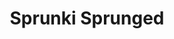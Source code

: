 ---
slug: sprunki-sprunged-2711
title: Sprunki Sprunged
description: "Sprunki Sprunged is an exciting online game. Play for free directly in your browser!"
icon: /images/popular_mods/Sprunki Sprunged.png
url: https://wowtbc.net/sprunkin/sprunged/index.html
previewImage: /images/popular_mods/Sprunki Sprunged.png
type: popular mods

# SEO配置
seo:
  title: "Sprunki Sprunged - Play Free Online Game | Fun Browser Games"
  description: "Sprunki Sprunged - Play this fun online game for free in your browser. No download required!"
  ogImage: "/images/popular_mods/Sprunki Sprunged.png"
  keywords: "sprunki-sprunged-2711, online game, browser game, free game, popular mods game, play online"

videoUrls:
  - https://www.youtube.com/embed/example1
  - https://www.youtube.com/embed/example2

whyPlay:
  title: "Why Play Sprunki Sprunged?"
  items:
    - "Immersive Gameplay: Sprunki Sprunged offers an engaging and immersive gaming experience that will keep you entertained for hours"
    - "Challenging Levels: Test your skills with increasingly difficult challenges and obstacles"
    - "Beautiful Graphics: Enjoy stunning visuals and smooth animations that bring the game world to life"
    - "Regular Updates: New content and features are added regularly to keep the game fresh and exciting"
    - "Free to Play: Experience all the fun without spending a penny"
    - "Community Features: Connect with other players, share strategies, and compete for high scores"
    - "Cross-Platform: Play on any device with a web browser, no downloads required"

features:
  title: "Key Features of Sprunki Sprunged"
  image: "/images/popular_mods/Sprunki Sprunged.png"
  items:
    - "Intuitive Controls: Easy to learn controls make Sprunki Sprunged accessible for players of all skill levels"
    - "Multiple Game Modes: Enjoy various gameplay options that provide different challenges and experiences"
    - "Character Customization: Personalize your gaming experience with unique characters and items"
    - "Achievement System: Complete special tasks to earn rewards and recognition"
    - "Leaderboards: Compete with players worldwide and see who can achieve the highest scores"

characteristics:
  title: "Game Characteristics"
  image: "/images/popular_mods/Sprunki Sprunged.png"
  items:
    - "Genre: Popular mods game with elements of strategy and skill"
    - "Difficulty: Suitable for both casual gamers and those seeking a challenge"
    - "Play Time: Quick sessions or extended gameplay, depending on your preference"
    - "Art Style: Vibrant and engaging visuals that enhance the gaming experience"
    - "Sound Design: Immersive audio that complements the gameplay perfectly"

info: "Sprunki Sprunged is an exciting online game that offers players a unique and engaging gaming experience. With its intuitive controls, stunning visuals, and challenging gameplay, Sprunki Sprunged provides hours of entertainment for players of all ages and skill levels. Whether you're looking for a quick gaming session during a break or an extended play session, Sprunki Sprunged delivers an immersive experience that will keep you coming back for more. The game features multiple levels of increasing difficulty, ensuring that players are constantly challenged as they progress. With regular updates adding new content and features, Sprunki Sprunged remains fresh and exciting, providing endless entertainment options for its growing community of players."

howToPlayIntro: "Welcome to Sprunki Sprunged! This guide will walk you through the basics and help you master the game. Whether you're a beginner or looking to improve your skills, these tips and instructions will enhance your gaming experience."

howToPlaySteps:
  - title: "Getting Started"
    description: "Begin your Sprunki Sprunged adventure by familiarizing yourself with the controls. Use your keyboard or mouse to navigate through the game interface. The tutorial will guide you through the basic mechanics and help you understand the objectives."
  - title: "Understanding the Objectives"
    description: "In Sprunki Sprunged, your main goal is to progress through levels by completing specific objectives. Each level presents unique challenges that require different strategies and approaches."
  - title: "Mastering the Controls"
    description: "Practice using the controls to improve your precision and reaction time. Sprunki Sprunged requires quick reflexes and strategic thinking to overcome obstacles and defeat opponents."
  - title: "Utilizing Power-ups"
    description: "Collect power-ups throughout the game to enhance your abilities and overcome difficult challenges. Each power-up offers unique advantages that can be crucial for success."
  - title: "Developing Strategies"
    description: "As you progress in Sprunki Sprunged, develop effective strategies for different scenarios. Analyze patterns, anticipate challenges, and adapt your approach to maximize your performance."

faq:
  title: "Frequently Asked Questions about Sprunki Sprunged"
  items:
    - question: "Is Sprunki Sprunged free to play?"
      answer: "Yes, Sprunki Sprunged is completely free to play directly in your web browser. No downloads or purchases are required to enjoy the full game experience."
    - question: "Can I play Sprunki Sprunged on mobile devices?"
      answer: "Yes, Sprunki Sprunged is optimized for both desktop and mobile play. You can enjoy the game on any device with a web browser and internet connection."
    - question: "Are there any in-game purchases?"
      answer: "While Sprunki Sprunged is free to play, there may be optional in-game purchases available for cosmetic items or additional features that don't affect core gameplay."
    - question: "How often is Sprunki Sprunged updated?"
      answer: "The developers regularly update Sprunki Sprunged with new content, features, and improvements based on player feedback and game performance."
    - question: "Can I play Sprunki Sprunged offline?"
      answer: "Currently, Sprunki Sprunged requires an internet connection to play as it's a browser-based online game."
    - question: "Is Sprunki Sprunged suitable for children?"
      answer: "Yes, Sprunki Sprunged is designed to be family-friendly and suitable for players of all ages."
    - question: "How do I report bugs or issues?"
      answer: "If you encounter any problems while playing Sprunki Sprunged, you can report them through the game's support page or contact the developers directly through their website."
    - question: "Still Have Questions?"
      answer: "If you have additional questions about Sprunki Sprunged that aren't covered in this FAQ, please visit our support center or contact our customer service team for assistance."
---